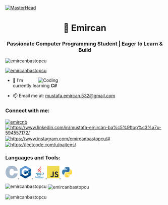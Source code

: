 [![MasterHead](https://i.pinimg.com/originals/87/f3/f1/87f3f1425b217691da645e97dbb50d55.gif)]()
<h1 align="center">🦁 Emircan</h1>
<h3 align="center">Passionate Computer Programming Student | Eager to Learn & Build</h3>

<p align="left"> <img src="https://komarev.com/ghpvc/?username=emircanbastopcu&label=Profile%20views&color=0e75b6&style=flat" alt="emircanbastopcu" /> </p>

<p align="left"> <a href="https://github.com/ryo-ma/github-profile-trophy"><img src="https://github-profile-trophy.vercel.app/?username=emircanbastopcu" alt="emircanbastopcu" /></a> </p>


<img align="right" alt="Coding" width="400" src="https://i.pinimg.com/originals/ba/78/6a/ba786a579e4d72ea1cf07d0be41dbc63.gif">


- 🌱 I’m currently learning **C#**

- 📫 Email me at: [mustafa.emircan.532@gmail.com](mailto:mustafa.emircan.532@gmail.com)

<h3 align="left">Connect with me:</h3>
<p align="left">
<a href="https://twitter.com/emircnb" target="blank"><img align="center" src="https://raw.githubusercontent.com/rahuldkjain/github-profile-readme-generator/master/src/images/icons/Social/twitter.svg" alt="emircnb" height="30" width="40" /></a>
<a href="https://linkedin.com/in/https://www.linkedin.com/in/mustafa-emircan-ba%c5%9ftop%c3%a7u-594557172/" target="blank"><img align="center" src="https://raw.githubusercontent.com/rahuldkjain/github-profile-readme-generator/master/src/images/icons/Social/linked-in-alt.svg" alt="https://www.linkedin.com/in/mustafa-emircan-ba%c5%9ftop%c3%a7u-594557172/" height="30" width="40" /></a>
<a href="https://instagram.com/https://www.instagram.com/emircanbastopcu/#" target="blank"><img align="center" src="https://raw.githubusercontent.com/rahuldkjain/github-profile-readme-generator/master/src/images/icons/Social/instagram.svg" alt="https://www.instagram.com/emircanbastopcu/#" height="30" width="40" /></a>
<a href="https://www.leetcode.com/https://leetcode.com/u/paitens/" target="blank"><img align="center" src="https://raw.githubusercontent.com/rahuldkjain/github-profile-readme-generator/master/src/images/icons/Social/leet-code.svg" alt="https://leetcode.com/u/paitens/" height="30" width="40" /></a>
</p>

<h3 align="left">Languages and Tools:</h3>
<p align="left"> <a href="https://www.cprogramming.com/" target="_blank" rel="noreferrer"> <img src="https://raw.githubusercontent.com/devicons/devicon/master/icons/c/c-original.svg" alt="c" width="40" height="40"/> </a> <a href="https://www.w3schools.com/cpp/" target="_blank" rel="noreferrer"> <img src="https://raw.githubusercontent.com/devicons/devicon/master/icons/cplusplus/cplusplus-original.svg" alt="cplusplus" width="40" height="40"/> </a> <a href="https://www.java.com" target="_blank" rel="noreferrer"> <img src="https://raw.githubusercontent.com/devicons/devicon/master/icons/java/java-original.svg" alt="java" width="40" height="40"/> </a> <a href="https://developer.mozilla.org/en-US/docs/Web/JavaScript" target="_blank" rel="noreferrer"> <img src="https://raw.githubusercontent.com/devicons/devicon/master/icons/javascript/javascript-original.svg" alt="javascript" width="40" height="40"/> </a> <a href="https://www.python.org" target="_blank" rel="noreferrer"> <img src="https://raw.githubusercontent.com/devicons/devicon/master/icons/python/python-original.svg" alt="python" width="40" height="40"/> </a> </p>

<p><img align="left" src="https://github-readme-stats.vercel.app/api/top-langs?username=emircanbastopcu&show_icons=true&locale=en&layout=compact" alt="emircanbastopcu" /></p>

<p>&nbsp;<img align="center" src="https://github-readme-stats.vercel.app/api?username=emircanbastopcu&show_icons=true&locale=en" alt="emircanbastopcu" /></p>

<p><img align="center" src="https://github-readme-streak-stats.herokuapp.com/?user=emircanbastopcu&" alt="emircanbastopcu" /></p>
